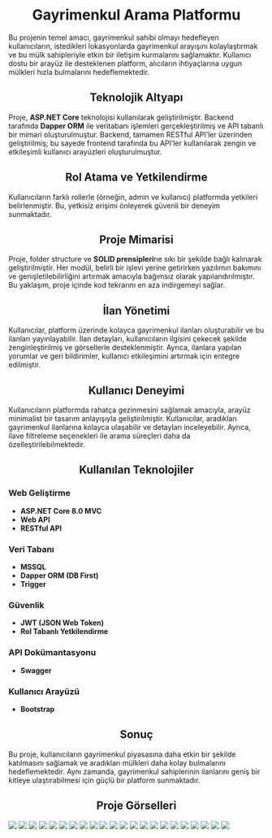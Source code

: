 <h1 align="center">Gayrimenkul Arama Platformu</h1>

Bu projenin temel amacı, gayrimenkul sahibi olmayı hedefleyen kullanıcıların, istedikleri lokasyonlarda gayrimenkul arayışını kolaylaştırmak ve bu mülk sahipleriyle etkin bir iletişim kurmalarını sağlamaktır. Kullanıcı dostu bir arayüz ile desteklenen platform, alıcıların ihtiyaçlarına uygun mülkleri hızla bulmalarını hedeflemektedir.

<h2 align="center">Teknolojik Altyapı</h2>

Proje, **ASP.NET Core** teknolojisi kullanılarak geliştirilmiştir. Backend tarafında **Dapper ORM** ile veritabanı işlemleri gerçekleştirilmiş ve API tabanlı bir mimari oluşturulmuştur. Backend, tamamen RESTful API’ler üzerinden geliştirilmiş; bu sayede frontend tarafında bu API’ler kullanılarak zengin ve etkileşimli kullanıcı arayüzleri oluşturulmuştur.

<h2 align="center">Rol Atama ve Yetkilendirme</h2>

Kullanıcıların farklı rollerle (örneğin, admin ve kullanıcı) platformda yetkileri belirlenmiştir. Bu, yetkisiz erişimi önleyerek güvenli bir deneyim sunmaktadır.

<h2 align="center">Proje Mimarisi</h2>

Proje, folder structure ve **SOLID prensipleri**ne sıkı bir şekilde bağlı kalınarak geliştirilmiştir. Her modül, belirli bir işlevi yerine getirirken yazılımın bakımını ve genişletilebilirliğini artırmak amacıyla bağımsız olarak yapılandırılmıştır. Bu yaklaşım, proje içinde kod tekrarını en aza indirgemeyi sağlar.

<h2 align="center">İlan Yönetimi</h2>

Kullanıcılar, platform üzerinde kolayca gayrimenkul ilanları oluşturabilir ve bu ilanları yayınlayabilir. İlan detayları, kullanıcıların ilgisini çekecek şekilde zenginleştirilmiş ve görsellerle desteklenmiştir. Ayrıca, ilanlara yapılan yorumlar ve geri bildirimler, kullanıcı etkileşimini artırmak için entegre edilmiştir.

<h2 align="center">Kullanıcı Deneyimi</h2>

Kullanıcıların platformda rahatça gezinmesini sağlamak amacıyla, arayüz minimalist bir tasarım anlayışıyla geliştirilmiştir. Kullanıcılar, aradıkları gayrimenkul ilanlarına kolayca ulaşabilir ve detayları inceleyebilir. Ayrıca, ilave filtreleme seçenekleri ile arama süreçleri daha da özelleştirilebilmektedir.

<h2 align="center">Kullanılan Teknolojiler</h2>

### Web Geliştirme
- **ASP.NET Core 8.0 MVC**
- **Web API**
- **RESTful API**

### Veri Tabanı
- **MSSQL**
- **Dapper ORM (DB First)**
- **Trigger**

### Güvenlik
- **JWT (JSON Web Token)**
- **Rol Tabanlı Yetkilendirme**

### API Dokümantasyonu
- **Swagger**

### Kullanıcı Arayüzü
- **Bootstrap**

<h2 align="center">Sonuç</h2>

Bu proje, kullanıcıların gayrimenkul piyasasına daha etkin bir şekilde katılmasını sağlamak ve aradıkları mülkleri daha kolay bulmalarını hedeflemektedir. Aynı zamanda, gayrimenkul sahiplerinin ilanlarını geniş bir kitleye ulaştırabilmesi için güçlü bir platform sunmaktadır.

<h2 align="center"> Proje Görselleri </h3>

![](./RED.UI/wwwroot/readme_img/1.jpg)
![](./RED.UI/wwwroot/readme_img/2.jpg)
![](./RED.UI/wwwroot/readme_img/3.jpg)
![](./RED.UI/wwwroot/readme_img/4.jpg)
![](./RED.UI/wwwroot/readme_img/5.jpg)
![](./RED.UI/wwwroot/readme_img/6.jpg)
![](./RED.UI/wwwroot/readme_img/7.jpg)
![](./RED.UI/wwwroot/readme_img/8.jpg)
![](./RED.UI/wwwroot/readme_img/9.jpg)
![](./RED.UI/wwwroot/readme_img/10.jpg)
![](./RED.UI/wwwroot/readme_img/11.jpg)
![](./RED.UI/wwwroot/readme_img/12.jpg)
![](./RED.UI/wwwroot/readme_img/13.jpg)
![](./RED.UI/wwwroot/readme_img/14.jpg)
![](./RED.UI/wwwroot/readme_img/15.jpg)
![](./RED.UI/wwwroot/readme_img/16.jpg)
![](./RED.UI/wwwroot/readme_img/17.jpg)
![](./RED.UI/wwwroot/readme_img/18.jpg)
![](./RED.UI/wwwroot/readme_img/19.jpg)
![](./RED.UI/wwwroot/readme_img/20.jpg)
![](./RED.UI/wwwroot/readme_img/21.jpg)
![](./RED.UI/wwwroot/readme_img/22.jpg)
